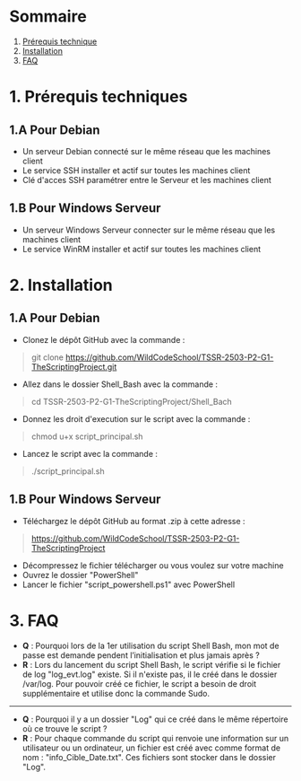 # Sommaire

1. [Prérequis technique](#prerequis-technique)
2. [Installation](#installation)
3. [FAQ](#faq)

# 1. Prérequis techniques
<span id="prerequis-techniques"></span>

## 1.A Pour Debian
- Un serveur Debian connecté sur le même réseau que les machines client
- Le service SSH installer et actif sur toutes les machines client
- Clé d'acces SSH paramétrer entre le Serveur et les machines client
## 1.B Pour Windows Serveur
- Un serveur Windows Serveur connecter sur le même réseau que les machines client
- Le service WinRM installer et actif sur toutes les machines client

# 2. Installation
<span id="installation"></span>

## 1.A Pour Debian
- Clonez le dépôt GitHub avec la commande :
> git clone https://github.com/WildCodeSchool/TSSR-2503-P2-G1-TheScriptingProject.git
- Allez dans le dossier Shell_Bash avec la commande :
> cd TSSR-2503-P2-G1-TheScriptingProject/Shell_Bach
- Donnez les droit d'execution sur le script avec la commande :
> chmod u+x script_principal.sh
- Lancez le script avec la commande :
> ./script_principal.sh

## 1.B Pour Windows Serveur
- Téléchargez le dépôt GitHub au format .zip à cette adresse :
> https://github.com/WildCodeSchool/TSSR-2503-P2-G1-TheScriptingProject
- Décompressez le fichier télécharger ou vous voulez sur votre machine
- Ouvrez le dossier "PowerShell"
- Lancer le fichier "script_powershell.ps1" avec PowerShell

# 3. FAQ
<span id="faq"></span>

- **Q** : Pourquoi lors de la 1er utilisation du script Shell Bash, mon mot de passe est demande pendent l’initialisation et plus jamais après ?
- **R** : Lors du lancement du script Shell Bash, le script vérifie si le fichier de log "log_evt.log" existe. Si il n'existe pas, il le créé dans le dossier /var/log. Pour pouvoir créé ce fichier, le script a besoin de droit supplémentaire et utilise donc la commande Sudo.

----

- **Q** : Pourquoi il y a un dossier "Log" qui ce créé dans le même répertoire où ce trouve le script ?
- **R** : Pour chaque commande du script qui renvoie une information sur un utilisateur ou un ordinateur, un fichier est créé avec comme format de nom : "info_Cible_Date.txt". Ces fichiers sont stocker dans le dossier "Log".
